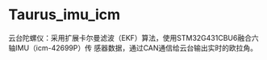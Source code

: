 # Taurus_imu_icm

 云台陀螺仪：采用扩展卡尔曼滤波（EKF）算法，使用STM32G431CBU6融合六轴IMU（icm-42699P）传
感器数据，通过CAN通信给云台输出实时的欧拉角。

